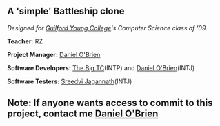 ## A 'simple' Battleship clone ##


_Designed for [Guilford Young College](http://www.gyc.tas.edu.au/)'s Computer Science class of '09._

**Teacher:** RZ

**Project Manager:** [Daniel O'Brien](http://code.google.com/p/battleshipgyc/people/detail?u=Marmot.Daniel)

**Software Developers:** [The Big TC](http://code.google.com/p/battleshipgyc/people/detail?u=tyscorp)(INTP) and [Daniel O'Brien](http://code.google.com/p/battleshipgyc/people/detail?u=Marmot.Daniel)(INTJ)

**Software Testers:** [Sreedvi Jagannath](http://code.google.com/p/battleshipgyc/people/detail?u=sreedevi36)(INTJ)

## Note: If anyone wants access to commit to this project, contact me [Daniel O'Brien](http://code.google.com/p/battleshipgyc/people/detail?u=Marmot.Daniel) ##